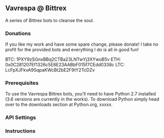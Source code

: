 ## Vavrespa @ Bittrex
A series of Bittrex bots to cleanse the soul.

### Donations

If you like my work and have some spare change, please donate! I take no profit for the provided bots and everything I do is all in good fun!

BTC: 1PXY9zSGnxBBq2CTBa23LNTwYj3XYwoB5v
ETH: 0x0C281207Ef1326c5E8E23AABbF015f7CEdd0338c
LTC: LcFpXJFkvA9SqpaKWcBt2bE2F9tY2TcDZv


### Prerequisites

To use the Vavrespa Bittrex bots, you'll need to have Python 2.7 installed (3.6 versions are currently in the works). To download Python simply head over to the downloads section at Python.org, xxxxx.

### API Settings

### Instructions
